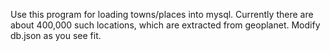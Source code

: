 Use this program for loading towns/places into mysql. 
Currently there are about 400,000 such locations, which are extracted from geoplanet.
Modify db.json as you see fit.

